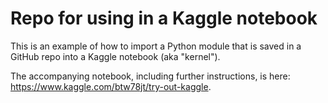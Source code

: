 # Repo for using in a Kaggle notebook
This is an example of how to import a Python module that is saved in a GitHub repo into a Kaggle notebook (aka "kernel").

The accompanying notebook, including further instructions, is here: <https://www.kaggle.com/btw78jt/try-out-kaggle>.

